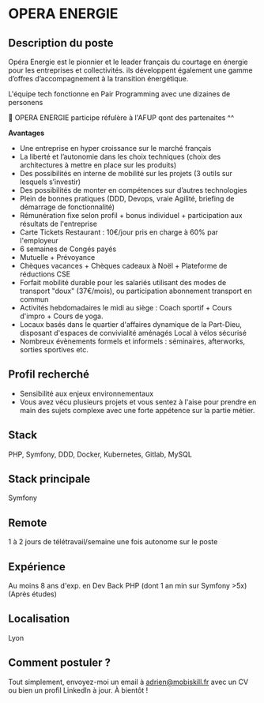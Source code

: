# OPERA ENERGIE

## Description du poste
Opéra Energie est le pionnier et le leader français du courtage en énergie pour les entreprises et collectivités. ils développent également une gamme d’offres d’accompagnement à la transition énergétique.

L'équipe tech fonctionne en Pair Programming avec une dizaines de personens

💓 OPERA ENERGIE participe réfulère à l'AFUP qont des partenaites ^^

<b>Avantages</b>
- Une entreprise en hyper croissance sur le marché français
- La liberté et l’autonomie dans les choix techniques (choix des architectures à mettre en place sur les produits)
- Des possibilités en interne de mobilité sur les projets (3 outils sur lesquels s’investir)
- Des possibilités de monter en compétences sur d’autres technologies
- Plein de bonnes pratiques (DDD, Devops, vraie Agilité, briefing de démarrage de fonctionnalité)
- Rémunération fixe selon profil + bonus individuel + participation aux résultats de l'entreprise
- Carte Tickets Restaurant : 10€/jour pris en charge à 60% par l'employeur
- 6 semaines de Congés payés
- Mutuelle + Prévoyance
- Chèques vacances + Chèques cadeaux à Noël + Plateforme de réductions CSE
- Forfait mobilité durable pour les salariés utilisant des modes de transport "doux" (37€/mois), ou participation abonnement transport en commun
- Activités hebdomadaires le midi au siège : Coach sportif + Cours d'impro + Cours de yoga.
- Locaux basés dans le quartier d'affaires dynamique de la Part-Dieu, disposant d'espaces de convivialité aménagés
Local à vélos sécurisé
- Nombreux évènements formels et informels : séminaires, afterworks, sorties sportives etc.

## Profil recherché
- Sensibilité aux enjeux environnementaux
- Vous avez vécu plusieurs projets et vous sentez à l'aise pour prendre en main des sujets complexe avec une forte appétence sur la partie métier.

## Stack
PHP, Symfony, DDD, Docker, Kubernetes, Gitlab, MySQL

## Stack principale
Symfony

## Remote
1 à 2 jours de télétravail/semaine une fois autonome sur le poste

## Expérience
Au moins 8 ans d'exp. en Dev Back PHP (dont 1 an min sur Symfony >5x) (Après études)

## Localisation
Lyon

## Comment postuler ?

Tout simplement, envoyez-moi un email à adrien@mobiskill.fr avec un CV ou bien un profil LinkedIn à jour. À bientôt !
